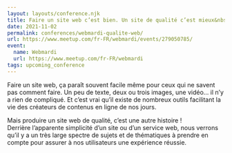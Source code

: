```yaml
---
layout: layouts/conference.njk
title: Faire un site web c’est bien. Un site de qualité c’est mieux&nbsp;!
date: 2021-11-02
permalink: conferences/webmardi-qualite-web/
url: https://www.meetup.com/fr-FR/webmardi/events/279050785/
event:
  name: Webmardi
  url: https://www.meetup.com/fr-FR/webmardi
tags: upcoming_conference
---
```


<p>Faire un site web, ça paraît souvent facile même pour ceux qui ne savent pas comment faire. Un peu de texte, deux ou trois images, une vidéo… il n’y a rien de compliqué. Et c’est vrai qu’il existe de nombreux outils facilitant la vie des créateurs de contenus en ligne de nos jours.</p>
<p>Mais produire un site web de qualité, c’est une autre histoire&nbsp;!<br />
Derrière l’apparente simplicité d’un site ou d’un service web, nous verrons qu’il y a un très large spectre de sujets et de thématiques à prendre en compte pour assurer à nos utilisateurs une expérience réussie.</p>
